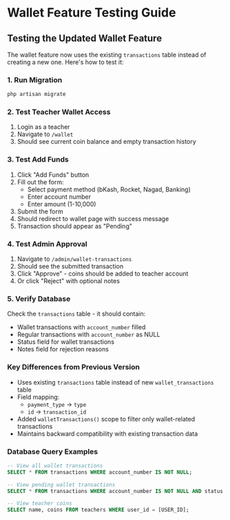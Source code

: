 # Wallet Feature Testing Guide

## Testing the Updated Wallet Feature

The wallet feature now uses the existing `transactions` table instead of creating a new one. Here's how to test it:

### 1. Run Migration
```bash
php artisan migrate
```

### 2. Test Teacher Wallet Access
1. Login as a teacher
2. Navigate to `/wallet`
3. Should see current coin balance and empty transaction history

### 3. Test Add Funds
1. Click "Add Funds" button
2. Fill out the form:
   - Select payment method (bKash, Rocket, Nagad, Banking)
   - Enter account number
   - Enter amount (1-10,000)
3. Submit the form
4. Should redirect to wallet page with success message
5. Transaction should appear as "Pending"

### 4. Test Admin Approval
1. Navigate to `/admin/wallet-transactions`
2. Should see the submitted transaction
3. Click "Approve" - coins should be added to teacher account
4. Or click "Reject" with optional notes

### 5. Verify Database
Check the `transactions` table - it should contain:
- Wallet transactions with `account_number` filled
- Regular transactions with `account_number` as NULL
- Status field for wallet transactions
- Notes field for rejection reasons

### Key Differences from Previous Version
- Uses existing `transactions` table instead of new `wallet_transactions` table
- Field mapping:
  - `payment_type` → `type`
  - `id` → `transaction_id`
- Added `walletTransactions()` scope to filter only wallet-related transactions
- Maintains backward compatibility with existing transaction data

### Database Query Examples
```sql
-- View all wallet transactions
SELECT * FROM transactions WHERE account_number IS NOT NULL;

-- View pending wallet transactions
SELECT * FROM transactions WHERE account_number IS NOT NULL AND status = 'pending';

-- View teacher coins
SELECT name, coins FROM teachers WHERE user_id = [USER_ID];
```